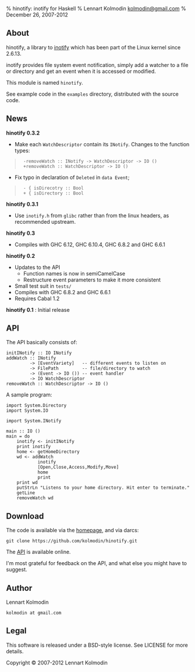 % hinotify: inotify for Haskell
% Lennart Kolmodin <kolmodin@gmail.com>
% December 26, 2007-2012

About
-----

hinotify, a library to [inotify] which has been part of the Linux kernel
since 2.6.13.

inotify provides file system event notification, simply add a watcher to
a file or directory and get an event when it is accessed or modified.

This module is named `hinotify`.

See example code in the `examples` directory, distributed with the source
code.

[inotify]: http://www.kernel.org/pub/linux/kernel/people/rml/inotify/

News
----

**hinotify 0.3.2**

* Make each `WatchDescriptor` contain its `INotify`. Changes to the function types:

>      -removeWatch :: INotify -> WatchDescriptor -> IO ()
>      +removeWatch :: WatchDescriptor -> IO ()

* Fix typo in declaration of `Deleted` in `data Event`;

>      - { isDirecotry :: Bool
>      + { isDirectory :: Bool

**hinotify 0.3.1**

* Use `inotify.h` from `glibc` rather than from the linux headers, as
      recommended upstream.

**hinotify 0.3**

* Compiles with GHC 6.12, GHC 6.10.4, GHC 6.8.2 and GHC 6.6.1

**hinotify 0.2**

* Updates to the API
    - Function names is now in semiCamelCase
    - Restructure event parameters to make it more consistent
* Small test suit in `tests/`
* Compiles with GHC 6.8.2 and GHC 6.6.1
* Requires Cabal 1.2

**hinotify 0.1**
:   Initial release

API
---

The API basically consists of:

    initINotify :: IO INotify
    addWatch :: INotify
             -> [EventVariety]   -- different events to listen on
             -> FilePath         -- file/directory to watch
             -> (Event -> IO ()) -- event handler
             -> IO WatchDescriptor
    removeWatch :: WatchDescriptor -> IO ()

A sample program:

    import System.Directory
    import System.IO

    import System.INotify

    main :: IO ()
    main = do
        inotify <- initINotify
        print inotify
        home <- getHomeDirectory
        wd <- addWatch
                inotify
                [Open,Close,Access,Modify,Move]
                home
                print
        print wd
        putStrLn "Listens to your home directory. Hit enter to terminate."
        getLine
        removeWatch wd


Download
--------

The code is available via the [homepage], and via darcs:

    git clone https://github.com/kolmodin/hinotify.git

The [API] is available online.

I'm most grateful for feedback on the API, and what else you might have to
suggest.

Author
------

Lennart Kolmodin

`kolmodin at gmail.com`

Legal
-----

This software is released under a BSD-style license. See LICENSE for
more details.

Copyright &copy; 2007-2012 Lennart Kolmodin

[homepage]: https://github.com/kolmodin/hinotify.git

[API]: http://hackage.haskell.org/packages/archive/hinotify/latest/doc/html/System-INotify.html

